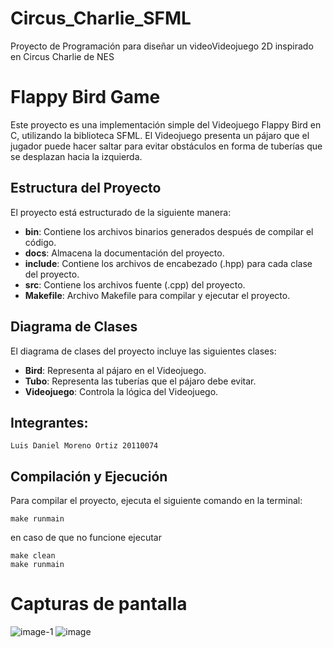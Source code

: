 # Circus_Charlie_SFML
Proyecto de Programación para diseñar un videoVideojuego 2D inspirado en Circus Charlie de NES




# Flappy Bird Game

Este proyecto es una implementación simple del Videojuego Flappy Bird en C, utilizando la biblioteca SFML. El Videojuego presenta un pájaro que el jugador puede hacer saltar para evitar obstáculos en forma de tuberías que se desplazan hacia la izquierda.

## Estructura del Proyecto

El proyecto está estructurado de la siguiente manera:

- **bin**: Contiene los archivos binarios generados después de compilar el código.
- **docs**: Almacena la documentación del proyecto.
- **include**: Contiene los archivos de encabezado (.hpp) para cada clase del proyecto.
- **src**: Contiene los archivos fuente (.cpp) del proyecto.
- **Makefile**: Archivo Makefile para compilar y ejecutar el proyecto.

## Diagrama de Clases

El diagrama de clases del proyecto incluye las siguientes clases:

- **Bird**: Representa al pájaro en el Videojuego.
- **Tubo**: Representa las tuberías que el pájaro debe evitar.
- **Videojuego**: Controla la lógica del Videojuego.

## Integrantes:

    Luis Daniel Moreno Ortiz 20110074
   

## Compilación y Ejecución

Para compilar el proyecto, ejecuta el siguiente comando en la terminal:

    make runmain

en caso de que no funcione ejecutar

    make clean 
    make runmain


# Capturas de pantalla 
![image-1](https://github.com/user-attachments/assets/905812df-5de6-417c-a725-869d79144b0a)
![image](https://github.com/user-attachments/assets/e8abe056-bf30-4752-9654-99f1f9048909)
